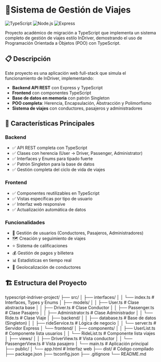 # 🚗Sistema de Gestión de Viajes

![TypeScript](https://img.shields.io/badge/TypeScript-5.3-blue)
![Node.js](https://img.shields.io/badge/Node.js-20.x-green)
![Express](https://img.shields.io/badge/Express-4.18-lightgrey)

Proyecto académico de migración a TypeScript que implementa un sistema completo de gestión de viajes estilo InDriver, demostrando el uso de Programación Orientada a Objetos (POO) con TypeScript.

## 📋 Descripción

Este proyecto es una aplicación web full-stack que simula el funcionamiento de InDriver, implementando:

- **Backend API REST** con Express y TypeScript
- **Frontend** con componentes TypeScript
- **Base de datos en memoria** con patrón Singleton
- **POO completa**: Herencia, Encapsulación, Abstracción y Polimorfismo
- **Sistema de viajes** con conductores, pasajeros y administradores

## 🎯 Características Principales

### Backend

- ✅ API REST completa con TypeScript
- ✅ Clases con herencia (User → Driver, Passenger, Administrator)
- ✅ Interfaces y Enums para tipado fuerte
- ✅ Patrón Singleton para la base de datos
- ✅ Gestión completa del ciclo de vida de viajes

### Frontend

- ✅ Componentes reutilizables en TypeScript
- ✅ Vistas específicas por tipo de usuario
- ✅ Interfaz web responsive
- ✅ Actualización automática de datos

### Funcionalidades

- 👥 Gestión de usuarios (Conductores, Pasajeros, Administradores)
- 🗺️ Creación y seguimiento de viajes
- ⭐ Sistema de calificaciones
- 💰 Gestión de pagos y billetera
- 📊 Estadísticas en tiempo real
- 📍 Geolocalización de conductores

## 🏗️ Estructura del Proyecto

typescript-indriver-project/
├── src/
│ ├── interfaces/
│ │ └── index.ts # Interfaces, Types y Enums
│ ├── models/
│ │ ├── User.ts # Clase abstracta base
│ │ ├── Driver.ts # Clase Conductor
│ │ ├── Passenger.ts # Clase Pasajero
│ │ ├── Administrator.ts # Clase Administrador
│ │ └── Ride.ts # Clase Viaje
│ ├── backend/
│ │ ├── database.ts # Base de datos (Singleton)
│ │ ├── rideService.ts # Lógica de negocio
│ │ └── server.ts # Servidor Express
│ └── frontend/
│ ├── components/
│ │ ├── UserList.ts # Componente lista usuarios
│ │ └── RideList.ts # Componente lista viajes
│ ├── views/
│ │ ├── DriverView.ts # Vista conductor
│ │ └── PassengerView.ts # Vista pasajero
│ └── main.ts # Aplicación principal
├── public/
│ └── app.html # Interfaz web
├── dist/ # Código compilado
├── package.json
├── tsconfig.json
├── .gitignore
└── README.md
